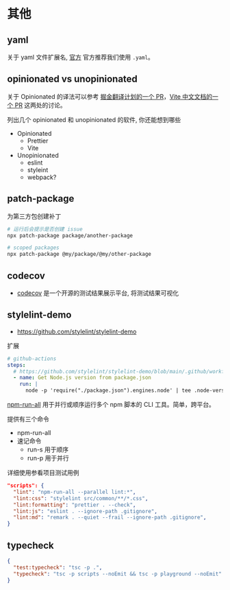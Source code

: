# 其他

## yaml

关于 yaml 文件扩展名, [官方](https://yaml.org/faq.html) 官方推荐我们使用 `.yaml`。

## opinionated vs unopinionated

关于 Opinionated 的译法可以参考 [掘金翻译计划的一个 PR](https://github.com/xitu/gold-miner/pull/7984#issuecomment-782794534)，[Vite 中文文档的一个 PR](https://zhuanlan.zhihu.com/p/357794103) 这两处的讨论。

列出几个 opinionated 和 unopinionated 的软件, 你还能想到哪些

- Opinionated
  - Prettier
  - Vite
- Unopinionated
  - eslint
  - styleint
  - webpack?

## patch-package

为第三方包创建补丁

```bash
# 运行后会提示是否创建 issue
npx patch-package package/another-package

# scoped packages
npx patch-package @my/package/@my/other-package
```

## codecov

- [codecov](https://about.codecov.io/) 是一个开源的测试结果展示平台, 将测试结果可视化

## stylelint-demo

- <https://github.com/stylelint/stylelint-demo>

扩展

```yaml
# github-actions
steps:
  # https://github.com/stylelint/stylelint-demo/blob/main/.github/workflows/nodejs.yml
  - name: Get Node.js version from package.json
    run: |
      node -p 'require("./package.json").engines.node' | tee .node-version
```

[npm-run-all](https://www.npmjs.com/package/npm-run-all) 用于并行或顺序运行多个 npm 脚本的 CLI 工具。简单，跨平台。

提供有三个命令

- npm-run-all
- 速记命令
  - run-s 用于顺序
  - run-p 用于并行

详细使用参看项目测试用例

```json
"scripts": {
  "lint": "npm-run-all --parallel lint:*",
  "lint:css": "stylelint src/common/**/*.css",
  "lint:formatting": "prettier . --check",
  "lint:js": "eslint . --ignore-path .gitignore",
  "lint:md": "remark . --quiet --frail --ignore-path .gitignore",
}
```

## typecheck

```json
{
  "test:typecheck": "tsc -p .",
  "typecheck": "tsc -p scripts --noEmit && tsc -p playground --noEmit"
}
```
